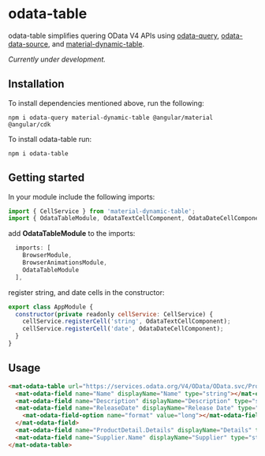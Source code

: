 # odata-table
odata-table simplifies quering OData V4 APIs using [odata-query](https://github.com/techniq/odata-query), [odata-data-source](https://github.com/relair/odata-data-source), and [material-dynamic-table](https://github.com/relair/material-dynamic-table).

_Currently under development._

## Installation

To install dependencies mentioned above, run the following:
```
npm i odata-query material-dynamic-table @angular/material @angular/cdk  
```

To install odata-table run:
```
npm i odata-table
```

## Getting started
In your module include the following imports:
```javascript
import { CellService } from 'material-dynamic-table';
import { OdataTableModule, OdataTextCellComponent, OdataDateCellComponent } from 'odata-table';
```
add **OdataTableModule** to the imports:
```javascript
  imports: [
    BrowserModule,
    BrowserAnimationsModule,
    OdataTableModule
  ],
```
register string, and date cells in the constructor:
```javascript
export class AppModule { 
  constructor(private readonly cellService: CellService) {
    cellService.registerCell('string', OdataTextCellComponent);
    cellService.registerCell('date', OdataDateCellComponent);
  }
}
```


## Usage

```html
<mat-odata-table url="https://services.odata.org/V4/OData/OData.svc/Products">
  <mat-odata-field name="Name" displayName="Name" type="string"></mat-odata-field>
  <mat-odata-field name="Description" displayName="Description" type="string"></mat-odata-field>
  <mat-odata-field name="ReleaseDate" displayName="Release Date" type="date">
    <mat-odata-field-option name="format" value="long"></mat-odata-field-option>    
  </mat-odata-field>
  <mat-odata-field name="ProductDetail.Details" displayName="Details" type="string"></mat-odata-field>
  <mat-odata-field name="Supplier.Name" displayName="Supplier" type="string"></mat-odata-field>
</mat-odata-table>
```

